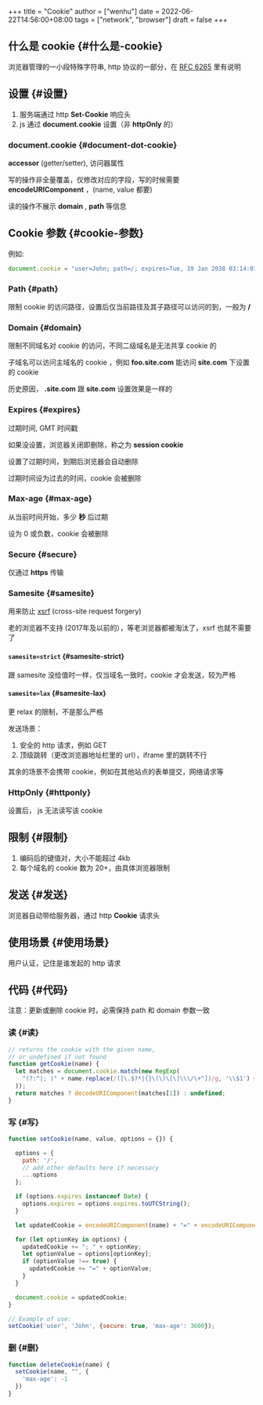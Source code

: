 +++
title = "Cookie"
author = ["wenhu"]
date = 2022-06-22T14:56:00+08:00
tags = ["network", "browser"]
draft = false
+++

## 什么是 cookie {#什么是-cookie}

浏览器管理的一小段特殊字符串, http 协议的一部分，在  [RFC 6265](https://datatracker.ietf.org/doc/html/rfc6265)  里有说明


## 设置 {#设置}

1.  服务端通过 http **Set-Cookie** 响应头
2.  js 通过 **document.cookie** 设置（非 **httpOnly** 的）


### document.cookie {#document-dot-cookie}

**accessor** (getter/setter), 访问器属性

写的操作非全量覆盖，仅修改对应的字段，写的时候需要 **encodeURIComponent** ，(name, value 都要)

读的操作不展示 **domain** , **path** 等信息


## Cookie 参数 {#cookie-参数}

例如:

```js
document.cookie = "user=John; path=/; expires=Tue, 19 Jan 2038 03:14:07 GMT; domain=.foo.com; max-age=0; secure; samesite=lax; httpOnly"
```


### Path {#path}

限制 cookie 的访问路径，设置后仅当前路径及其子路径可以访问的到，一般为  **/**


### Domain {#domain}

限制不同域名对 cookie 的访问，不同二级域名是无法共享 cookie 的

子域名可以访问主域名的 cookie ，例如 **foo.site.com** 能访问 **site.com** 下设置的 cookie

历史原因， **.site.com**  跟 **site.com** 设置效果是一样的


### Expires {#expires}

过期时间, GMT 时间戳

如果没设置，浏览器关闭即删除，称之为 **session cookie**

设置了过期时间，到期后浏览器会自动删除

过期时间设为过去的时间，cookie 会被删除


### Max-age {#max-age}

从当前时间开始，多少 **秒** 后过期

设为 0 或负数，cookie 会被删除


### Secure {#secure}

仅通过 **https** 传输


### Samesite {#samesite}

用来防止 [xsrf](./csrf) (cross-site request forgery)

老的浏览器不支持 (2017年及以前的），等老浏览器都被淘汰了，xsrf 也就不需要了


#### `samesite=strict` {#samesite-strict}

跟 samesite 没给值时一样，仅当域名一致时，cookie 才会发送，较为严格


#### `samesite=lax` {#samesite-lax}

更 relax 的限制，不是那么严格

发送场景：

1.  安全的 http 请求，例如 GET
2.  顶级跳转（更改浏览器地址栏里的 url），iframe 里的跳转不行

其余的场景不会携带 cookie，例如在其他站点的表单提交，网络请求等


### HttpOnly {#httponly}

设置后， js 无法读写该 cookie


## 限制 {#限制}

1.  编码后的键值对，大小不能超过 4kb
2.  每个域名的 cookie 数为 20+，由具体浏览器限制


## 发送 {#发送}

浏览器自动带给服务器，通过 http **Cookie** 请求头


## 使用场景 {#使用场景}

用户认证，记住是谁发起的 http 请求


## 代码 {#代码}

注意：更新或删除 cookie 时，必需保持 path 和 domain 参数一致


### 读 {#读}

```js
// returns the cookie with the given name,
// or undefined if not found
function getCookie(name) {
  let matches = document.cookie.match(new RegExp(
    "(?:^|; )" + name.replace(/([\.$?*|{}\(\)\[\]\\\/\+^])/g, '\\$1') + "=([^;]*)"
  ));
  return matches ? decodeURIComponent(matches[1]) : undefined;
}
```


### 写 {#写}

```js
function setCookie(name, value, options = {}) {

  options = {
    path: '/',
    // add other defaults here if necessary
    ...options
  };

  if (options.expires instanceof Date) {
    options.expires = options.expires.toUTCString();
  }

  let updatedCookie = encodeURIComponent(name) + "=" + encodeURIComponent(value);

  for (let optionKey in options) {
    updatedCookie += "; " + optionKey;
    let optionValue = options[optionKey];
    if (optionValue !== true) {
      updatedCookie += "=" + optionValue;
    }
  }

  document.cookie = updatedCookie;
}

// Example of use:
setCookie('user', 'John', {secure: true, 'max-age': 3600});
```


### 删 {#删}

```js
function deleteCookie(name) {
  setCookie(name, "", {
    'max-age': -1
  })
}
```
